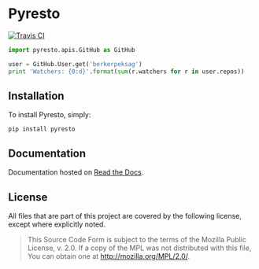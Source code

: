 Pyresto
=======

[![Travis CI](https://secure.travis-ci.org/berkerpeksag/pyresto.png)](http://travis-ci.org/berkerpeksag/pyresto)

```python
import pyresto.apis.GitHub as GitHub

user = GitHub.User.get('berkerpeksag')
print 'Watchers: {0:d}'.format(sum(r.watchers for r in user.repos))
```

Installation
------------

To install Pyresto, simply:

```shell
pip install pyresto
```

Documentation
-------------

Documentation hosted on [Read the Docs](http://pyresto.readthedocs.org/).

License
-------

All files that are part of this project are covered by the following license, except where explicitly noted.

> This Source Code Form is subject to the terms of the Mozilla Public
> License, v. 2.0. If a copy of the MPL was not distributed with this
> file, You can obtain one at http://mozilla.org/MPL/2.0/.


